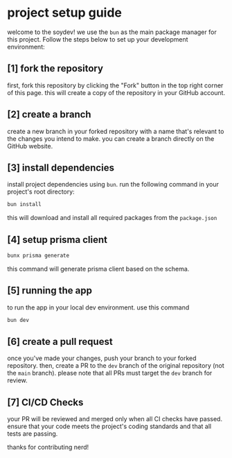 # project setup guide

welcome to the soydev! we use the `bun` as the main package manager for this project. Follow the steps below to set up your development environment:

## [1] fork the repository

first, fork this repository by clicking the "Fork" button in the top right corner of this page. this will create a copy of the repository in your GitHub account.

## [2] create a branch

create a new branch in your forked repository with a name that's relevant to the changes you intend to make. you can create a branch directly on the GitHub website.

## [3] install dependencies

install project dependencies using `bun`. run the following command in your project's root directory:

```bash
bun install
```

this will download and install all required packages from the `package.json`

## [4] setup prisma client

```bash
bunx prisma generate
```

this command will generate prisma client based on the schema.

## [5] running the app

to run the app in your local dev environment. use this command

```bash
bun dev
```

## [6] create a pull request

once you've made your changes, push your branch to your forked repository. then, create a PR to the `dev` branch of the original repository (not the `main` branch). please note that all PRs must target the `dev` branch for review.

## [7] CI/CD Checks

your PR will be reviewed and merged only when all CI checks have passed. ensure that your code meets the project's coding standards and that all tests are passing.

thanks for contributing nerd!
